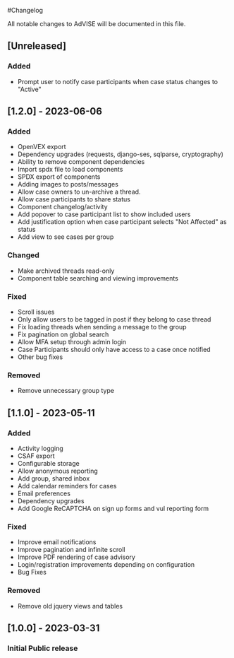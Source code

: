 #Changelog

All notable changes to AdVISE will be documented in this file.

## [Unreleased]

### Added

- Prompt user to notify case participants when case status changes to "Active"



## [1.2.0] - 2023-06-06

### Added

- OpenVEX export
- Dependency upgrades (requests, django-ses, sqlparse, cryptography)
- Ability to remove component dependencies
- Import spdx file to load components
- SPDX export of components
- Adding images to posts/messages
- Allow case owners to un-archive a thread.
- Allow case participants to share status
- Component changelog/activity
- Add popover to case participant list to show included users
- Add justification option when case participant selects "Not Affected" as status
- Add view to see cases per group

### Changed

- Make archived threads read-only
- Component table searching and viewing improvements

### Fixed

- Scroll issues
- Only allow users to be tagged in post if they belong to case thread
- Fix loading threads when sending a message to the group
- Fix pagination on global search
- Allow MFA setup through admin login
- Case Participants should only have access to a case once notified
- Other bug fixes

### Removed

- Remove unnecessary group type

## [1.1.0] - 2023-05-11

### Added

- Activity logging
- CSAF export
- Configurable storage
- Allow anonymous reporting
- Add group, shared inbox
- Add calendar reminders for cases
- Email preferences
- Dependency upgrades
- Add Google ReCAPTCHA on sign up forms and vul reporting form

### Fixed

- Improve email notifications
- Improve pagination and infinite scroll
- Improve PDF rendering of case advisory
- Login/registration improvements depending on configuration
- Bug Fixes

### Removed

- Remove old jquery views and tables

## [1.0.0] - 2023-03-31

### Initial Public release
